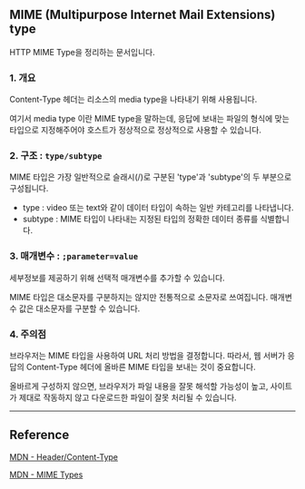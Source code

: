 ## MIME (Multipurpose Internet Mail Extensions) type

HTTP MIME Type을 정리하는 문서입니다.

### 1. 개요

Content-Type 헤더는 리소스의 media type을 나타내기 위해 사용됩니다.

여기서 media type 이란 MIME type을 말하는데, 응답에 보내는 파일의
형식에 맞는 타입으로 지정해주어야 호스트가 정상적으로 정상적으로 사용할 수 있습니다.

### 2. 구조 : `type/subtype`

MIME 타입은 가장 일반적으로 슬래시(/)로 구분된 'type'과 'subtype'의 두 부분으로 구성됩니다.

- type : video 또는 text와 같이 데이터 타입이 속하는 일반 카테고리를 나타냅니다.
- subtype : MIME 타입이 나타내는 지정된 타입의 정확한 데이터 종류를 식별합니다.

### 3. 매개변수 : `;parameter=value`

세부정보를 제공하기 위해 선택적 매개변수를 추가할 수 있습니다.

MIME 타입은 대소문자를 구분하지는 않지만 전통적으로 소문자로 쓰여집니다.
매개변수 값은 대소문자를 구분할 수 있습니다.

### 4. 주의점

브라우저는 MIME 타입을 사용하여 URL 처리 방법을 결정합니다.
따라서, 웹 서버가 응답의 Content-Type 헤더에 올바른 MIME 타입을 보내는 것이 중요합니다.

올바르게 구성하지 않으면, 브라우저가 파일 내용을 잘못 해석할 가능성이 높고,
사이트가 제대로 작동하지 않고 다운로드한 파일이 잘못 처리될 수 있습니다.

---

## Reference

[MDN - Header/Content-Type](https://developer.mozilla.org/ko/docs/Web/HTTP/Headers/Content-Type)

[MDN - MIME Types](https://developer.mozilla.org/en-US/docs/Web/HTTP/Basics_of_HTTP/MIME_types)

